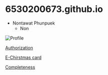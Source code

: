 # 6530200673.github.io

- Nontawat Phunpuek
    - Non

![Profile](Image_GIT/pic.jpeg)

[Authorization](authorization.md)

[E-Chirstmas card](ecard.md)

[Completeness](completeness.md)
